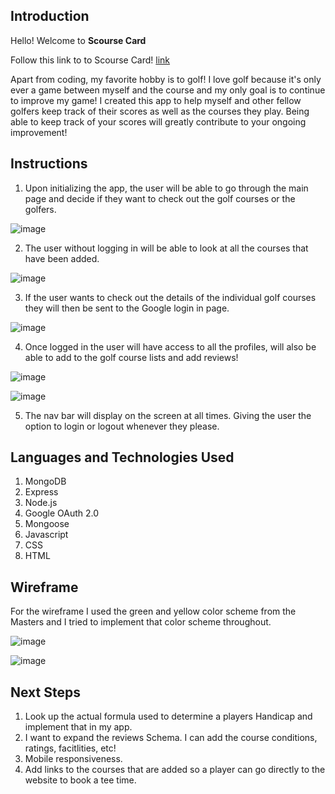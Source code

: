 ## **Introduction**
Hello! Welcome to <strong>Scourse Card</strong>

Follow this link to to Scourse Card! [link](https://scourse-card.herokuapp.com/)

Apart from coding, my favorite hobby is to golf! I love golf because it's only ever a game between myself and the course and my only goal is to continue to improve my game!  I created this app to help myself and other fellow golfers keep track of their scores as well as the courses they play. Being able to keep track of your scores will greatly contribute to your ongoing improvement!

## **Instructions**

1. Upon initializing the app, the user will be able to go through the main page and decide if they want to check out the golf courses or the golfers.

![image](https://user-images.githubusercontent.com/85314335/126737011-6869cc5d-a973-4643-b3ce-6e1fa073b05e.png)


2. The user without logging in will be able to look at all the courses that have been added.

![image](https://user-images.githubusercontent.com/85314335/126737383-6f3db745-af13-4a3e-9ae8-a03747384b05.png)

3. If the user wants to check out the details of the individual golf courses they will then be sent to the Google login in page.

![image](https://user-images.githubusercontent.com/85314335/126737398-7bfbbdfc-f937-4a40-8e26-1ad04e204cfa.png)

4. Once logged in the user will have access to all the profiles, will also be able to add to the golf course lists and add reviews!

![image](https://user-images.githubusercontent.com/85314335/126737463-810ec67f-45a6-4dd7-b0af-120bbca4edcb.png)

![image](https://user-images.githubusercontent.com/85314335/126737472-402c483f-4e66-4006-97b0-d05a61b41584.png)

5. The nav bar will display on the screen at all times. Giving the user the option to login or logout whenever they please.

## **Languages and Technologies Used**
1. MongoDB
2. Express
3. Node.js
4. Google OAuth 2.0
5. Mongoose
6. Javascript 
7. CSS 
8. HTML

## **Wireframe**
For the wireframe I used the green and yellow color scheme from the Masters and I tried to implement that color scheme throughout.

![image](https://user-images.githubusercontent.com/85314335/126737666-05ddf9e1-e752-47be-9f69-d1236dfef3fa.png)

![image](https://user-images.githubusercontent.com/85314335/126737716-0f371cd4-2bb4-4d62-b7d0-2d87a279fe0d.png)

## **Next Steps**
1. Look up the actual formula used to determine a players Handicap and implement that in my app.
2. I want to expand the reviews Schema. I can add the course conditions, ratings, facitlities, etc!
3. Mobile responsiveness.
4. Add links to the courses that are added so a player can go directly to the website to book a tee time.
